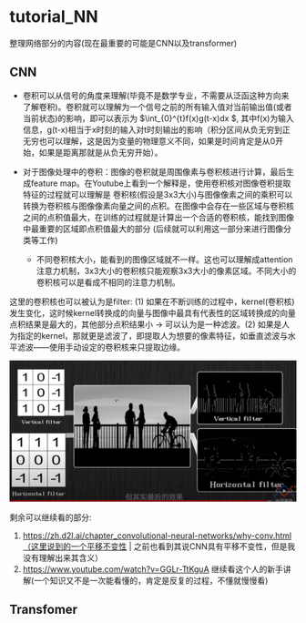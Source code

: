 # tutorial_NN

整理网络部分的内容(现在最重要的可能是CNN以及transformer)

## CNN

- 卷积可以从信号的角度来理解(毕竟不是数学专业，不需要从泛函这种方向来了解卷积)。卷积就可以理解为一个信号之前的所有输入值对当前输出值(或者当前状态)的影响，即可以表示为 $\int_{0}^{t}f(x)g(t-x)dx $, 其中f(x)为输入信息，g(t-x)相当于x时刻的输入对t时刻输出的影响（积分区间从负无穷到正无穷也可以理解，这是因为变量的物理意义不同，如果是时间肯定是从0开始，如果是距离那就是从负无穷开始）。

- 对于图像处理中的卷积：图像的卷积就是周围像素与卷积核进行计算，最后生成feature map。在Youtube上看到一个解释是，使用卷积核对图像卷积提取特征的过程就可以理解是 卷积核(假设是3x3大小)与图像像素之间的乘积可以转换为卷积核与图像像素向量之间的点积。在图像中会存在一些区域与卷积核之间的点积值最大，在训练的过程就是计算出一个合适的卷积核，能找到图像中最重要的区域即点积值最大的部分 (后续就可以利用这一部分来进行图像分类等工作)

    - 不同卷积核大小，能看到的图像区域就不一样。这也可以理解成attention注意力机制，3x3大小的卷积核只能观察3x3大小的像素区域。不同大小的卷积核可以是看成不相同的注意力机制。

    

这里的卷积核也可以被认为是filter: (1) 如果在不断训练的过程中，kernel(卷积核)发生变化，这时候kernel转换成的向量与图像中最具有代表性的区域转换成的向量点积结果是最大的，其他部分点积结果小 -> 可以认为是一种滤波。(2) 如果是人为指定的kernel，那就更是滤波了，即提取人为想要的像素特征，如垂直滤波与水平滤波——使用手动设定的卷积核来只提取边缘。

![image-20240510230119792](figure/image-20240510230119792.png)

剩余可以继续看的部分:

1. https://zh.d2l.ai/chapter_convolutional-neural-networks/why-conv.html（这里说到的一个平移不变性 | 之前也看到其说CNN具有平移不变性，但是我没有理解出来其含义）
2. https://www.youtube.com/watch?v=GGLr-TtKguA 继续看这个人的新手讲解(一个知识又不是一次能看懂的，肯定是反复的过程，不懂就慢慢看)



## Transfomer





